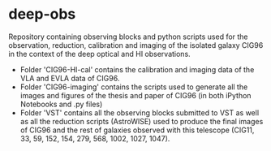 # deep-obs
Repository containing observing blocks and python scripts used for the observation, reduction, calibration and imaging of the isolated galaxy CIG96 in the context of the deep optical and HI observations.

- Folder 'CIG96-HI-cal' contains the calibration and imaging data of the VLA and EVLA data of CIG96.
- Folder 'CIG96-imaging' contains the scripts used to generate all the images and figures of the thesis and paper of CIG96 (in both iPython Notebooks and .py files)
- Folder 'VST' contains all the observing blocks submitted to VST as well as all the reduction scripts (AstroWISE) used to produce the final images of CIG96 and the rest of galaxies observed with this telescope (CIG11, 33, 59, 152, 154, 279, 568, 1002, 1027, 1047).
